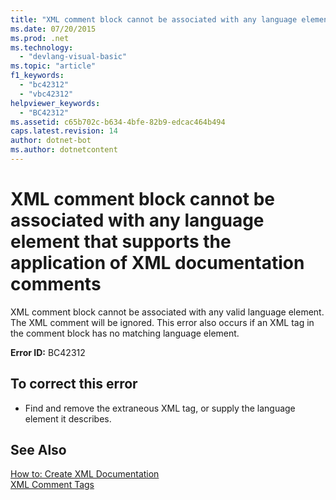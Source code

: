 ```yaml
---
title: "XML comment block cannot be associated with any language element that supports the application of XML documentation comments"
ms.date: 07/20/2015
ms.prod: .net
ms.technology: 
  - "devlang-visual-basic"
ms.topic: "article"
f1_keywords: 
  - "bc42312"
  - "vbc42312"
helpviewer_keywords: 
  - "BC42312"
ms.assetid: c65b702c-b634-4bfe-82b9-edcac464b494
caps.latest.revision: 14
author: dotnet-bot
ms.author: dotnetcontent
---
```

# XML comment block cannot be associated with any language element that supports the application of XML documentation comments
XML comment block cannot be associated with any valid language element. The XML comment will be ignored. This error also occurs if an XML tag in the comment block has no matching language element.  
  
 **Error ID:** BC42312  
  
## To correct this error  
  
-   Find and remove the extraneous XML tag, or supply the language element it describes.  
  
## See Also  
 [How to: Create XML Documentation](../../visual-basic/programming-guide/program-structure/how-to-create-xml-documentation.md)   
 [XML Comment Tags](../../visual-basic/language-reference/xmldoc/recommended-xml-tags-for-documentation-comments.md)
